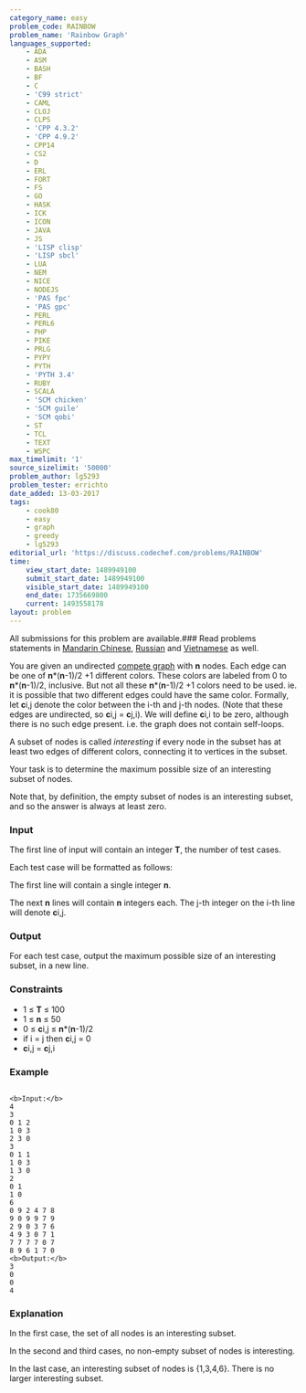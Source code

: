 ```yaml
---
category_name: easy
problem_code: RAINBOW
problem_name: 'Rainbow Graph'
languages_supported:
    - ADA
    - ASM
    - BASH
    - BF
    - C
    - 'C99 strict'
    - CAML
    - CLOJ
    - CLPS
    - 'CPP 4.3.2'
    - 'CPP 4.9.2'
    - CPP14
    - CS2
    - D
    - ERL
    - FORT
    - FS
    - GO
    - HASK
    - ICK
    - ICON
    - JAVA
    - JS
    - 'LISP clisp'
    - 'LISP sbcl'
    - LUA
    - NEM
    - NICE
    - NODEJS
    - 'PAS fpc'
    - 'PAS gpc'
    - PERL
    - PERL6
    - PHP
    - PIKE
    - PRLG
    - PYPY
    - PYTH
    - 'PYTH 3.4'
    - RUBY
    - SCALA
    - 'SCM chicken'
    - 'SCM guile'
    - 'SCM qobi'
    - ST
    - TCL
    - TEXT
    - WSPC
max_timelimit: '1'
source_sizelimit: '50000'
problem_author: lg5293
problem_tester: errichto
date_added: 13-03-2017
tags:
    - cook80
    - easy
    - graph
    - greedy
    - lg5293
editorial_url: 'https://discuss.codechef.com/problems/RAINBOW'
time:
    view_start_date: 1489949100
    submit_start_date: 1489949100
    visible_start_date: 1489949100
    end_date: 1735669800
    current: 1493558178
layout: problem
---
```

All submissions for this problem are available.###  Read problems statements in [Mandarin Chinese](http://www.codechef.com/download/translated/COOK80/mandarin/RAINBOW.pdf), [Russian](http://www.codechef.com/download/translated/COOK80/russian/RAINBOW.pdf) and [Vietnamese](http://www.codechef.com/download/translated/COOK80/vietnamese/RAINBOW.pdf) as well.

You are given an undirected [compete graph](http://mathworld.wolfram.com/CompleteGraph.html) with **n** nodes. Each edge can be one of **n**\*(**n**-1)/2 +1 different colors. These colors are labeled from 0 to **n**\*(**n**-1)/2, inclusive. But not all these **n**\*(**n**-1)/2 +1 colors need to be used. ie. it is possible that two different edges could have the same color. Formally, let **c**i,j denote the color between the i-th and j-th nodes. (Note that these edges are undirected, so **c**i,j = **c**j,i). We will define **c**i,i to be zero, although there is no such edge present. i.e. the graph does not contain self-loops.

A subset of nodes is called _interesting_ if every node in the subset has at least two edges of different colors, connecting it to vertices in the subset.

Your task is to determine the maximum possible size of an interesting subset of nodes.

Note that, by definition, the empty subset of nodes is an interesting subset, and so the answer is always at least zero.

### Input

The first line of input will contain an integer **T**, the number of test cases.

Each test case will be formatted as follows:

The first line will contain a single integer **n**.

The next **n** lines will contain **n** integers each. The j-th integer on the i-th line will denote **c**i,j.

### Output

For each test case, output the maximum possible size of an interesting subset, in a new line.

### Constraints

- 1 ≤ **T** ≤ 100
- 1 ≤ **n** ≤ 50
- 0 ≤ **c**i,j ≤ **n**\*(**n**-1)/2
- if i = j then **c**i,j = 0
- **c**i,j = **c**j,i

### Example

```

<b>Input:</b>
4
3
0 1 2
1 0 3
2 3 0
3
0 1 1
1 0 3
1 3 0
2
0 1
1 0
6
0 9 2 4 7 8
9 0 9 9 7 9
2 9 0 3 7 6
4 9 3 0 7 1
7 7 7 7 0 7
8 9 6 1 7 0
<b>Output:</b>
3
0
0
4

```
### Explanation

In the first case, the set of all nodes is an interesting subset.

In the second and third cases, no non-empty subset of nodes is interesting.

In the last case, an interesting subset of nodes is {1,3,4,6}. There is no larger interesting subset.